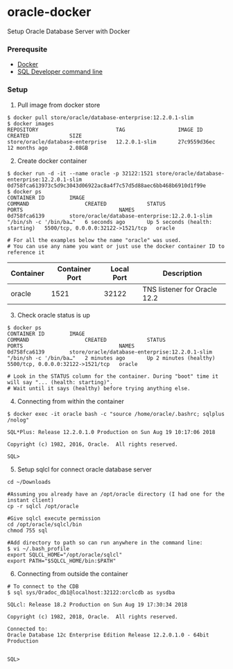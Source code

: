 # oracle-docker
Setup Oracle Database Server with Docker

### Prerequsite ###

* [Docker](https://store.docker.com/ "Get started with Docker")
* [SQL Developer command line](http://www.oracle.com/technetwork/developer-tools/sqlcl/overview/index.html "SQL Developer command line")

### Setup ###

1. Pull image from docker store
```
$ docker pull store/oracle/database-enterprise:12.2.0.1-slim
$ docker images
REPOSITORY                         TAG                 IMAGE ID            CREATED             SIZE
store/oracle/database-enterprise   12.2.0.1-slim       27c9559d36ec        12 months ago       2.08GB
```

2. Create docker container
```
$ docker run -d -it --name oracle -p 32122:1521 store/oracle/database-enterprise:12.2.0.1-slim
0d758fca613973c5d9c3043d06922ac8a4f7c57d5d88aec6bb468b6910d1f99e
$ docker ps
CONTAINER ID        IMAGE                                            COMMAND                  CREATED             STATUS                            PORTS                               NAMES
0d758fca6139        store/oracle/database-enterprise:12.2.0.1-slim   "/bin/sh -c '/bin/ba…"   6 seconds ago       Up 5 seconds (health: starting)   5500/tcp, 0.0.0.0:32122->1521/tcp   oracle

# For all the examples below the name "oracle" was used.
# You can use any name you want or just use the docker container ID to reference it
```
Container | Container Port | Local Port |Description
--- | --- | ---|---
oracle | 1521 | 32122 | TNS listener for Oracle 12.2

3. Check oracle status is up
```
$ docker ps
CONTAINER ID        IMAGE                                            COMMAND                  CREATED             STATUS                   PORTS                               NAMES
0d758fca6139        store/oracle/database-enterprise:12.2.0.1-slim   "/bin/sh -c '/bin/ba…"   2 minutes ago       Up 2 minutes (healthy)   5500/tcp, 0.0.0.0:32122->1521/tcp   oracle

# Look in the STATUS column for the container. During "boot" time it will say "... (health: starting)".
# Wait until it says (healthy) before trying anything else.
```

4. Connecting from within the container
```
$ docker exec -it oracle bash -c "source /home/oracle/.bashrc; sqlplus /nolog"

SQL*Plus: Release 12.2.0.1.0 Production on Sun Aug 19 10:17:06 2018

Copyright (c) 1982, 2016, Oracle.  All rights reserved.

SQL> 
```

5. Setup sqlcl for connect oracle database server
```
cd ~/Downloads

#Assuming you already have an /opt/oracle directory (I had one for the instant client)
cp -r sqlcl /opt/oracle

#Give sqlcl execute permission
cd /opt/oracle/sqlcl/bin
chmod 755 sql

#Add directory to path so can run anywhere in the command line:
$ vi ~/.bash_profile 
export SQLCL_HOME="/opt/oracle/sqlcl"
export PATH="$SQLCL_HOME/bin:$PATH"

```

6. Connecting from outside the container
```
# To connect to the CDB
$ sql sys/Oradoc_db1@localhost:32122:orclcdb as sysdba

SQLcl: Release 18.2 Production on Sun Aug 19 17:30:34 2018

Copyright (c) 1982, 2018, Oracle.  All rights reserved.

Connected to:
Oracle Database 12c Enterprise Edition Release 12.2.0.1.0 - 64bit Production


SQL> 

```

